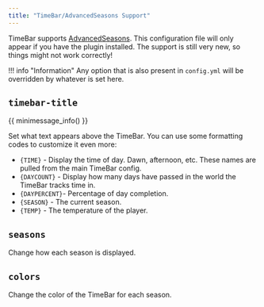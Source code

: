 ```yaml
---
title: "TimeBar/AdvancedSeasons Support"
---
```

TimeBar supports [AdvancedSeasons](https://www.spigotmc.org/resources/114050/). This configuration file will only appear if you have the plugin installed. The support is still very new, so things might not work correctly!

!!! info "Information"
    Any option that is also present in `config.yml` will be overridden by whatever is set here.

## `timebar-title`
{{ minimessage_info() }}

Set what text appears above the TimeBar. You can use some formatting codes to customize it even more:

- `{TIME}` - Display the time of day. Dawn, afternoon, etc. These names are pulled from the main TimeBar config.
- `{DAYCOUNT}` - Display how many days have passed in the world the TimeBar tracks time in.
- `{DAYPERCENT}`- Percentage of day completion.
- `{SEASON}` - The current season.
- `{TEMP}` - The temperature of the player.

## `seasons`
Change how each season is displayed.

## `colors`
Change the color of the TimeBar for each season.